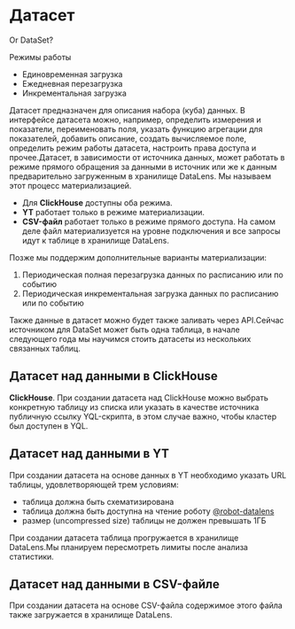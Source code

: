 # Датасет

Or DataSet?

Режимы работы

- Единовременная загрузка
- Ежедневная перезагрузка
- Инкрементальная загрузка


Датасет предназначен для описания набора (куба) данных. В интерфейсе датасета можно, например, определить измерения и показатели, переименовать поля, указать функцию агрегации для показателей, добавить описание, создать вычисляемое поле, определить режим работы датасета, настроить права доступа и прочее.Датасет, в зависимости от источника данных, может работать в режиме прямого обращения за данными в источник или же к данным предварительно загруженным в хранилище DataLens. Мы называем этот процесс материализацией.

- Для **ClickHouse** доступны оба режима.
- **YT** работает только в режиме материализации.
- **CSV-файл** работает только в режиме прямого доступа. На самом деле файл материализуется на уровне подключения и все запросы идут к таблице в хранилище DataLens.


Позже мы поддержим дополнительные варианты материализации:

1. Периодическая полная перезагрузка данных по расписанию или по событию
1. Периодическая инкрементальная загрузка данных по расписанию или по событию


Также данные в датасет можно будет также заливать через API.Сейчас источником для DataSet может быть одна таблица, в начале следующего года мы научимся стоить датасеты из нескольких связанных таблиц.

## Датасет над данными в ClickHouse

**ClickHouse**. При создании датасета над ClickHouse можно выбрать конкретную таблицу из списка или указать в качестве источника публичную ссылку YQL-скрипта, в этом случае важно, чтобы кластер был доступен в YQL.

## Датасет над данными в YT

При создании датасета на основе данных в YT необходимо указать URL таблицы, удовлетворяющей трем условиям:
- таблица должна быть схематизирована
- таблица должна быть доступна на чтение роботу [@robot-datalens](https://staff.yandex-team.ru/robot-datalens)
- размер (uncompressed size) таблицы не должен превышать 1ГБ

При создании датасета таблица прогружается в хранилище DataLens.Мы планируем пересмотреть лимиты после анализа статистики.

## Датасет над данными в CSV-файле

При создании датасета на основе CSV-файла содержимое этого файла также загружается в хранилище DataLens.


